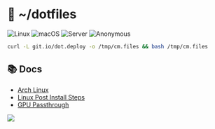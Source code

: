 # 🤖 ~/dotfiles

![Linux](https://github.com/cristianmiranda/dotfiles/workflows/Linux/badge.svg)
![macOS](https://github.com/cristianmiranda/dotfiles/workflows/macOS/badge.svg)
![Server](https://github.com/cristianmiranda/dotfiles/workflows/Server/badge.svg)
![Anonymous](https://github.com/cristianmiranda/dotfiles/workflows/Anonymous/badge.svg)

```bash
curl -L git.io/dot.deploy -o /tmp/cm.files && bash /tmp/cm.files
```

## 📚 Docs

- [Arch Linux](docs/Arch.md)
- [Linux Post Install Steps](docs/Linux_Post_Install.md)
- [GPU Passthrough](docs/GPU_Passthrough.md)

![](https://i.imgur.com/GEFs9ha.jpg)
